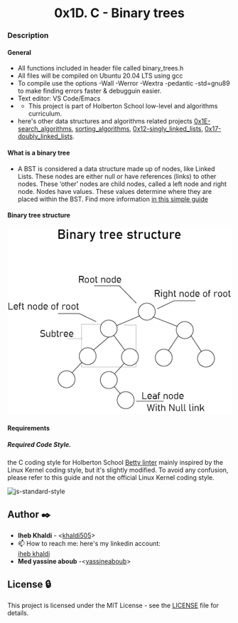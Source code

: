 <h1 align="center">0x1D. C - Binary trees</h1>

### Description

#### General
  - All functions included in header file called binary_trees.h
  - All files will be compiled on Ubuntu 20.04 LTS using gcc
  - To compile use the options -Wall -Werror -Wextra -pedantic -std=gnu89 to make finding errors faster & debugguin easier.
  - Text editor: VS Code/Emacs
  -   - This project is part of Holberton School low-level and algorithms curriculum.
  - here's other data structures and algorithms related projects [0x1E-search_algorithms](https://github.com/khaldi505/holbertonschool-low_level_programming/tree/master/0x1E-search_algorithms), [sorting_algorithms](https://github.com/amineneifer/holbertonschool-low_level_programming/tree/master/sorting_algorithms), [0x12-singly_linked_lists](https://github.com/khaldi505/holbertonschool-low_level_programming/tree/master/0x12-singly_linked_lists), [0x17-doubly_linked_lists](https://github.com/khaldi505/holbertonschool-low_level_programming/tree/master/0x17-doubly_linked_lists).

#### What is a binary tree
  - A BST is considered a data structure made up of nodes, like Linked Lists. These nodes are either null or have references (links) to other nodes. These ‘other’ nodes are child nodes, called a left node and right node. Nodes have values. These values determine where they are placed within the BST.
  Find more information [in this simple guide](https://www.freecodecamp.org/news/data-structures-101-binary-search-tree-398267b6bff0/)

#### Binary tree structure
  ![alt text](/image/Guide-to-Binary-tree-structure.jpg)


#### Requirements

##### Required Code Style.
the C coding style for Holberton School [Betty linter](https://github.com/holbertonschool/Betty/wiki)
mainly inspired by the Linux Kernel coding style, but it's slightly modified.
To avoid any confusion, please refer to this guide and not the official Linux Kernel coding style.

<img src="https://camo.githubusercontent.com/5903f590e5e92b5fb972d9ead1dbf26e33367b8f88dc390f0e0d9ae3a06cb471/68747470733a2f2f696d672e736869656c64732e696f2f62616467652f636f64652532307374796c652d7374616e646172642d627269676874677265656e2e7376673f7374796c653d666c6174" alt="js-standard-style" data-canonical-src="https://img.shields.io/badge/code%20style-standard-brightgreen.svg?style=flat" style="max-width: 100%;">




## Author :black_nib:

- **Iheb Khaldi** - <[khaldi505](https://github.com/khaldi505)>
- 📫 How to reach me: here's my linkedin account: <div class="LI-profile-badge"  data-version="v1" data-size="medium" data-locale="en_US" data-type="vertical" data-theme="dark" data-vanity="iheb-khaldi-a199b4193"><a class="LI-simple-link" href='https://tn.linkedin.com/in/iheb-khaldi-a199b4193?trk=profile-badge'>iheb khaldi</a></div>
- **Med yassine aboub** -<[yassineaboub](https://github.com/yassineaboub)>

## License :lock:

This project is licensed under the MIT License - see the [LICENSE](./LICENSE) file for details.
